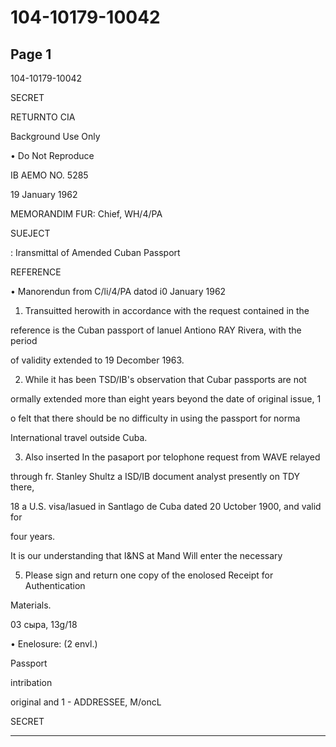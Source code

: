 # 104-10179-10042

## Page 1

104-10179-10042

SECRET

RETURNTO CIA

Background Use Only

• Do Not Reproduce

IB AEMO NO. 5285

19 January 1962

MEMORANDIM FUR: Chief, WH/4/PA

SUEJECT

: Iransmittal of Amended Cuban Passport

REFERENCE

• Manorendun from C/li/4/PA datod i0 January 1962

1. Transuitted herowith in accordance with the request contained in the

reference is the Cuban passport of lanuel Antiono RAY Rivera, with the period

of validity extended to 19 Decomber 1963.

2. While it has been TSD/IB's observation that Cubar passports are not

ormally extended more than eight years beyond the date of original issue, 1

o felt that there should be no difficulty in using the passport for norma

International travel outside Cuba.

3. Also inserted In the pasaport por telophone request from WAVE relayed

through fr. Stanley Shultz a ISD/IB document analyst presently on TDY there,

18 a U.S. visa/lasued in Santlago de Cuba dated 20 Uctober 1900, and valid for

four years.

It is our understanding that I&NS at Mand Will enter the necessary

5. Please sign and return one copy of the enolosed Receipt for Authentication

Materials.

03 сыра, 13g/18

• Enelosure: (2 envl.)

Passport

intribation

original and 1 - ADDRESSEE, M/oncL

SECRET

---

